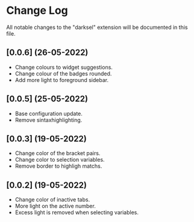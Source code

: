 # Change Log

All notable changes to the "darksel" extension will be documented in this file.

## [0.0.6] (26-05-2022)

- Change colours to widget suggestions.
- Change colour of the badges rounded.
- Add more light to foreground sidebar.

## [0.0.5] (25-05-2022)

- Base configuration update.
- Remove sintaxhighlighting.

## [0.0.3] (19-05-2022)

- Change color of the bracket pairs.
- Change color to selection variables.
- Remove border to highligh matchs.

## [0.0.2] (19-05-2022)

- Change color of inactive tabs.
- More light on the active number.
- Excess light is removed when selecting variables.